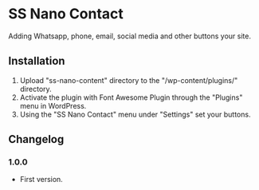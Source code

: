 # SS Nano Contact
Adding Whatsapp, phone, email, social media and other buttons your site.

## Installation
1. Upload \"ss-nano-content\" directory to the \"/wp-content/plugins/\" directory.
2. Activate the plugin with Font Awesome Plugin through the \"Plugins\" menu in WordPress.
3. Using the \"SS Nano Contact\" menu under \"Settings\" set your buttons.

## Changelog
### 1.0.0
* First version.
